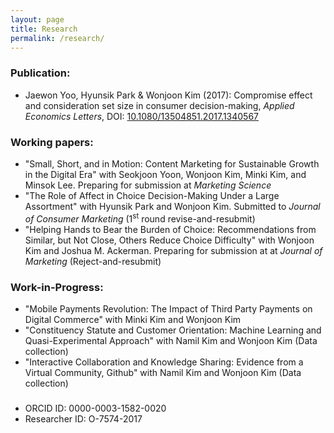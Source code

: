 ```yaml
---
layout: page
title: Research
permalink: /research/
---
```


### Publication:
* Jaewon Yoo, Hyunsik Park & Wonjoon Kim (2017): Compromise effect and consideration set size in consumer decision-making, _Applied Economics Letters_, DOI: [10.1080/13504851.2017.1340567](http://www.tandfonline.com/eprint/V8pJpbkifrmSYGffu7CQ/full)

### Working papers:
* "Small, Short, and in Motion: Content Marketing for Sustainable Growth in the Digital Era" with Seokjoon Yoon, Wonjoon Kim, Minki Kim, and Minsok Lee. Preparing for submission at _Marketing Science_
* "The Role of Affect in Choice Decision-Making Under a Large Assortment" with Hyunsik Park and Wonjoon Kim. Submitted to _Journal of Consumer Marketing_ (1<sup>st</sup> round revise-and-resubmit)
* "Helping Hands to Bear the Burden of Choice: Recommendations from Similar, but Not Close, Others Reduce Choice Difficulty" with Wonjoon Kim and Joshua M. Ackerman. Preparing for submission at at _Journal of Marketing_ (Reject-and-resubmit)

### Work-in-Progress:
* "Mobile Payments Revolution: The Impact of Third Party Payments on Digital Commerce" with Minki Kim and Wonjoon Kim
* "Constituency Statute and Customer Orientation: Machine Learning and Quasi-Experimental Approach" with Namil Kim and Wonjoon Kim (Data collection)
* "Interactive Collaboration and Knowledge Sharing: Evidence from a Virtual Community, Github" with Namil Kim and Wonjoon Kim (Data collection)

###
* ORCID ID: 0000-0003-1582-0020
* Researcher ID: O-7574-2017
